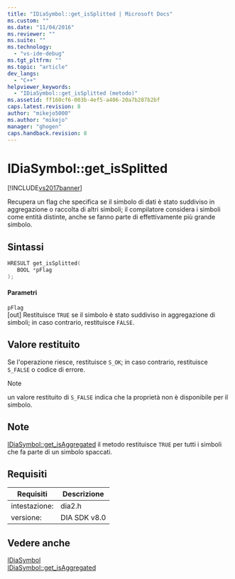 ```yaml
---
title: "IDiaSymbol::get_isSplitted | Microsoft Docs"
ms.custom: ""
ms.date: "11/04/2016"
ms.reviewer: ""
ms.suite: ""
ms.technology: 
  - "vs-ide-debug"
ms.tgt_pltfrm: ""
ms.topic: "article"
dev_langs: 
  - "C++"
helpviewer_keywords: 
  - "IDiaSymbol::get_isSplitted (metodo)"
ms.assetid: ff160cf6-003b-4ef5-a406-20a7b287b2bf
caps.latest.revision: 8
author: "mikejo5000"
ms.author: "mikejo"
manager: "ghogen"
caps.handback.revision: 8
---
```

# IDiaSymbol::get_isSplitted
[!INCLUDE[vs2017banner](../../code-quality/includes/vs2017banner.md)]

Recupera un flag che specifica se il simbolo di dati è stato suddiviso in aggregazione o raccolta di altri simboli; il compilatore considera i simboli come entità distinte, anche se fanno parte di effettivamente più grande simbolo.  
  
## Sintassi  
  
```cpp  
HRESULT get_isSplitted(  
   BOOL *pFlag  
);  
```  
  
#### Parametri  
 `pFlag`  
 \[out\]  Restituisce `TRUE` se il simbolo è stato suddiviso in aggregazione di simboli; in caso contrario, restituisce  `FALSE`.  
  
## Valore restituito  
 Se l'operazione riesce, restituisce `S_OK`; in caso contrario, restituisce  `S_FALSE` o codice di errore.  
  
> [!NOTE]
>  un valore restituito di `S_FALSE` indica che la proprietà non è disponibile per il simbolo.  
  
## Note  
 [IDiaSymbol::get\_isAggregated](../../debugger/debug-interface-access/idiasymbol-get-isaggregated.md) il metodo restituisce  `TRUE` per tutti i simboli che fa parte di un simbolo spaccati.  
  
## Requisiti  
  
|Requisiti|Descrizione|  
|---------------|-----------------|  
|intestazione:|dia2.h|  
|versione:|DIA SDK v8.0|  
  
## Vedere anche  
 [IDiaSymbol](../../debugger/debug-interface-access/idiasymbol.md)   
 [IDiaSymbol::get\_isAggregated](../../debugger/debug-interface-access/idiasymbol-get-isaggregated.md)